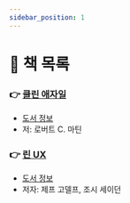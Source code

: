 ```yaml
---
sidebar_position: 1
---
```


# 🚀 책 목록

### 👉 [클린 애자일](/docs/agile/clean-agile/table-of-contents)
- [도서 정보](http://www.yes24.com/Product/Goods/95728889)
- 저: 로버트 C. 마틴

### 👉 [린 UX](/docs/agile/lean-ux/table-of-contents)
- [도서 정보](http://www.yes24.com/Product/Goods/11043345)
- 저자: 제프 고델프, 조시 세이던
